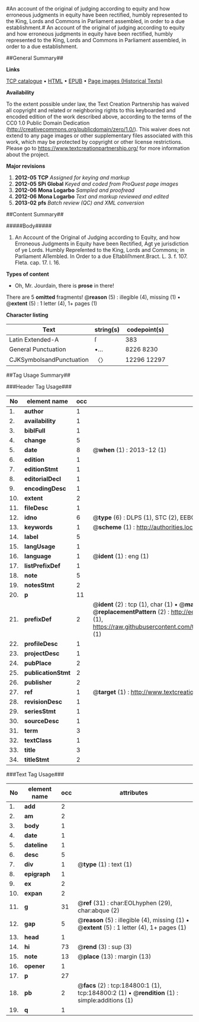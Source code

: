 #An account of the original of judging according to equity and how erroneous judgments in equity have been rectified, humbly represented to the King, Lords and Commons in Parliament assembled, in order to a due establishment.#
An account of the original of judging according to equity and how erroneous judgments in equity have been rectified, humbly represented to the King, Lords and Commons in Parliament assembled, in order to a due establishment.

##General Summary##

**Links**

[TCP catalogue](http://www.ota.ox.ac.uk/tcp/)  • 
[HTML](http://tei.it.ox.ac.uk/tcp/Texts-HTML/free/B08/B08249.html)  • 
[EPUB](http://tei.it.ox.ac.uk/tcp/Texts-EPUB/free/B08/B08249.epub) • 
[Page images (Historical Texts)](https://historicaltexts.jisc.ac.uk/eebo-69648439e)

**Availability**

To the extent possible under law, the Text Creation Partnership has waived all copyright and related or neighboring rights to this keyboarded and encoded edition of the work described above, according to the terms of the CC0 1.0 Public Domain Dedication (http://creativecommons.org/publicdomain/zero/1.0/). This waiver does not extend to any page images or other supplementary files associated with this work, which may be protected by copyright or other license restrictions. Please go to https://www.textcreationpartnership.org/ for more information about the project.

**Major revisions**

1. __2012-05__ __TCP__ *Assigned for keying and markup*
1. __2012-05__ __SPi Global__ *Keyed and coded from ProQuest page images*
1. __2012-06__ __Mona Logarbo__ *Sampled and proofread*
1. __2012-06__ __Mona Logarbo__ *Text and markup reviewed and edited*
1. __2013-02__ __pfs__ *Batch review (QC) and XML conversion*

##Content Summary##

#####Body#####

1. An Account of the Original of Judging according to Equity, and how Erroneous Judgments in Equity have been Rectified, Agt ye jurisdiction of ye Lords. Humbly Repreſented to the King, Lords and Commons; in Parliament Aſſembled. In Order to a due Eſtabliſhment.Bract. L. 3. f. 107. Fleta. cap. 17. l. 16.

**Types of content**

  * Oh, Mr. Jourdain, there is **prose** in there!

There are 5 **omitted** fragments! 
 @__reason__ (5) : illegible (4), missing (1)  •  @__extent__ (5) : 1 letter (4), 1+ pages (1)

**Character listing**


|Text|string(s)|codepoint(s)|
|---|---|---|
|Latin Extended-A|ſ|383|
|General Punctuation|•…|8226 8230|
|CJKSymbolsandPunctuation|〈〉|12296 12297|

##Tag Usage Summary##

###Header Tag Usage###

|No|element name|occ|attributes|
|---|---|---|---|
|1.|__author__|1||
|2.|__availability__|1||
|3.|__biblFull__|1||
|4.|__change__|5||
|5.|__date__|8| @__when__ (1) : 2013-12 (1)|
|6.|__edition__|1||
|7.|__editionStmt__|1||
|8.|__editorialDecl__|1||
|9.|__encodingDesc__|1||
|10.|__extent__|2||
|11.|__fileDesc__|1||
|12.|__idno__|6| @__type__ (6) : DLPS (1), STC (2), EEBO-CITATION (1), OCLC (1), VID (1)|
|13.|__keywords__|1| @__scheme__ (1) : http://authorities.loc.gov/ (1)|
|14.|__label__|5||
|15.|__langUsage__|1||
|16.|__language__|1| @__ident__ (1) : eng (1)|
|17.|__listPrefixDef__|1||
|18.|__note__|5||
|19.|__notesStmt__|2||
|20.|__p__|11||
|21.|__prefixDef__|2| @__ident__ (2) : tcp (1), char (1)  •  @__matchPattern__ (2) : ([0-9\-]+):([0-9IVX]+) (1), (.+) (1)  •  @__replacementPattern__ (2) : http://eebo.chadwyck.com/downloadtiff?vid=$1&page=$2 (1), https://raw.githubusercontent.com/textcreationpartnership/Texts/master/tcpchars.xml#$1 (1)|
|22.|__profileDesc__|1||
|23.|__projectDesc__|1||
|24.|__pubPlace__|2||
|25.|__publicationStmt__|2||
|26.|__publisher__|2||
|27.|__ref__|1| @__target__ (1) : http://www.textcreationpartnership.org/docs/. (1)|
|28.|__revisionDesc__|1||
|29.|__seriesStmt__|1||
|30.|__sourceDesc__|1||
|31.|__term__|3||
|32.|__textClass__|1||
|33.|__title__|3||
|34.|__titleStmt__|2||


###Text Tag Usage###

|No|element name|occ|attributes|
|---|---|---|---|
|1.|__add__|2||
|2.|__am__|2||
|3.|__body__|1||
|4.|__date__|1||
|5.|__dateline__|1||
|6.|__desc__|5||
|7.|__div__|1| @__type__ (1) : text (1)|
|8.|__epigraph__|1||
|9.|__ex__|2||
|10.|__expan__|2||
|11.|__g__|31| @__ref__ (31) : char:EOLhyphen (29), char:abque (2)|
|12.|__gap__|5| @__reason__ (5) : illegible (4), missing (1)  •  @__extent__ (5) : 1 letter (4), 1+ pages (1)|
|13.|__head__|1||
|14.|__hi__|73| @__rend__ (3) : sup (3)|
|15.|__note__|13| @__place__ (13) : margin (13)|
|16.|__opener__|1||
|17.|__p__|27||
|18.|__pb__|2| @__facs__ (2) : tcp:184800:1 (1), tcp:184800:2 (1)  •  @__rendition__ (1) : simple:additions (1)|
|19.|__q__|1||
